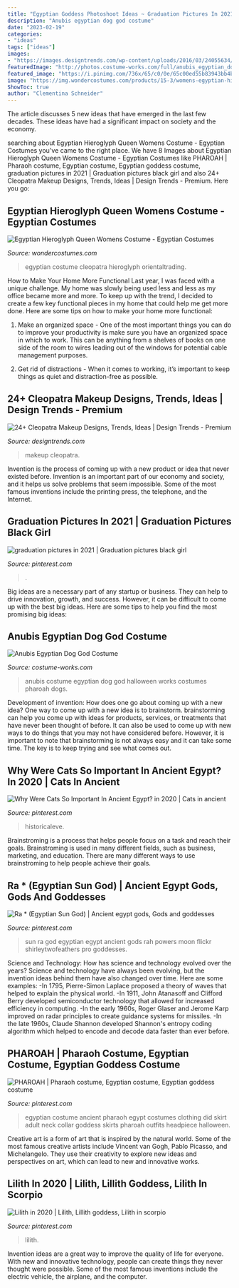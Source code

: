 ```yaml
---
title: "Egyptian Goddess Photoshoot Ideas ~ Graduation Pictures In 2021"
description: "Anubis egyptian dog god costume"
date: "2023-02-19"
categories:
- "ideas"
tags: ["ideas"]
images:
- "https://images.designtrends.com/wp-content/uploads/2016/03/24055634/Cleopatra-Makeup-For-Kids.jpg"
featuredImage: "http://photos.costume-works.com/full/anubis_egyptian_dog_god.jpg"
featured_image: "https://i.pinimg.com/736x/65/c0/0e/65c00ed55b83943bb4b153c6007af8b9--pharaoh-costume-egyptian-costume.jpg"
image: "https://img.wondercostumes.com/products/15-3/womens-egyptian-hieroglyph-queen-costume.jpg"
ShowToc: true
author: "Clementina Schneider"
---
```



The article discusses 5 new ideas that have emerged in the last few decades. These ideas have had a significant impact on society and the economy.

	

		
searching about Egyptian Hieroglyph Queen Womens Costume - Egyptian Costumes you've came to the right place. We have 8 Images about Egyptian Hieroglyph Queen Womens Costume - Egyptian Costumes like PHAROAH | Pharaoh costume, Egyptian costume, Egyptian goddess costume, graduation pictures in 2021 | Graduation pictures black girl and also 24+ Cleopatra Makeup Designs, Trends, Ideas | Design Trends - Premium. Here you go:
		
    
## Egyptian Hieroglyph Queen Womens Costume - Egyptian Costumes

<img loading=lazy src="https://img.wondercostumes.com/products/15-3/womens-egyptian-hieroglyph-queen-costume.jpg" onerror="this.onerror=null;this.src='https://tse4.mm.bing.net/th?id=OIP.qWRVQc8qbrj8iYYuDc9nlQHaIp&amp;pid=15.1';" alt="Egyptian Hieroglyph Queen Womens Costume - Egyptian Costumes">

_Source: wondercostumes.com_

>egyptian costume cleopatra hieroglyph orientaltrading. 

	

How to Make Your Home More Functional
Last year, I was faced with a unique challenge. My home was slowly being used less and less as my office became more and more. To keep up with the trend, I decided to create a few key functional pieces in my home that could help me get more done. Here are some tips on how to make your home more functional: 
1. Make an organized space - One of the most important things you can do to improve your productivity is make sure you have an organized space in which to work. This can be anything from a shelves of books on one side of the room to wires leading out of the windows for potential cable management purposes. 

2. Get rid of distractions - When it comes to working, it’s important to keep things as quiet and distraction-free as possible.

    
## 24+ Cleopatra Makeup Designs, Trends, Ideas | Design Trends - Premium

<img loading=lazy src="https://images.designtrends.com/wp-content/uploads/2016/03/24055634/Cleopatra-Makeup-For-Kids.jpg" onerror="this.onerror=null;this.src='https://tse4.mm.bing.net/th?id=OIP.swHDin56kNhDuf94KXemqgHaHa&amp;pid=15.1';" alt="24+ Cleopatra Makeup Designs, Trends, Ideas | Design Trends - Premium">

_Source: designtrends.com_

>makeup cleopatra. 

	

Invention is the process of coming up with a new product or idea that never existed before. Invention is an important part of our economy and society, and it helps us solve problems that seem impossible. Some of the most famous inventions include the printing press, the telephone, and the Internet.

    
## Graduation Pictures In 2021 | Graduation Pictures Black Girl

<img loading=lazy src="https://i.pinimg.com/736x/95/a4/50/95a4504e9f6e6a58569ebb4af55542c1.jpg" onerror="this.onerror=null;this.src='https://tse3.mm.bing.net/th?id=OIP.mhrNXfqGa2bx_pDn9cBALgHaLH&amp;pid=15.1';" alt="graduation pictures in 2021 | Graduation pictures black girl">

_Source: pinterest.com_

>. 

	

Big ideas are a necessary part of any startup or business. They can help to drive innovation, growth, and success. However, it can be difficult to come up with the best big ideas. Here are some tips to help you find the most promising big ideas: 

    
## Anubis Egyptian Dog God Costume

<img loading=lazy src="http://photos.costume-works.com/full/anubis_egyptian_dog_god.jpg" onerror="this.onerror=null;this.src='https://tse2.mm.bing.net/th?id=OIP.FT68J9H06ToT5aDSNmkcIwHaF4&amp;pid=15.1';" alt="Anubis Egyptian Dog God Costume">

_Source: costume-works.com_

>anubis costume egyptian dog god halloween works costumes pharoah dogs. 

	

Development of invention: How does one go about coming up with a new idea?
One way to come up with a new idea is to brainstorm. brainstorming can help you come up with ideas for products, services, or treatments that have never been thought of before. It can also be used to come up with new ways to do things that you may not have considered before. However, it is important to note that brainstorming is not always easy and it can take some time. The key is to keep trying and see what comes out.

    
## Why Were Cats So Important In Ancient Egypt? In 2020 | Cats In Ancient

<img loading=lazy src="https://i.pinimg.com/736x/00/1d/5f/001d5f43326ed080acb87d86b423c271.jpg" onerror="this.onerror=null;this.src='https://tse2.mm.bing.net/th?id=OIP.LNHi4KiOkqLQuykBg4_V2gHaLH&amp;pid=15.1';" alt="Why Were Cats So Important In Ancient Egypt? in 2020 | Cats in ancient">

_Source: pinterest.com_

>historicaleve. 

	

Brainstroming is a process that helps people focus on a task and reach their goals. Brainstroming is used in many different fields, such as business, marketing, and education. There are many different ways to use brainstroming to help people achieve their goals.

    
## Ra * (Egyptian Sun God) | Ancient Egypt Gods, Gods And Goddesses

<img loading=lazy src="https://i.pinimg.com/736x/73/42/e8/7342e8ba20ae31882518cb1a9da70696--sun-moon-egypt.jpg" onerror="this.onerror=null;this.src='https://tse3.mm.bing.net/th?id=OIP.ieOjYUU8KYMs-L1gst4oogHaHa&amp;pid=15.1';" alt="Ra * (Egyptian Sun God) | Ancient egypt gods, Gods and goddesses">

_Source: pinterest.com_

>sun ra god egyptian egypt ancient gods rah powers moon flickr shirleytwofeathers pro goddesses. 

	

Science and Technology: How has science and technology evolved over the years?
Science and technology have always been evolving, but the invention ideas behind them have also changed over time. Here are some examples: 
-In 1795, Pierre-Simon Laplace proposed a theory of waves that helped to explain the physical world. 
-In 1911, John Atanasoff and Clifford Berry developed semiconductor technology that allowed for increased efficiency in computing. 
-In the early 1960s, Roger Glaser and Jerome Karp improved on radar principles to create guidance systems for missiles.
-In the late 1960s, Claude Shannon developed Shannon's entropy coding algorithm which helped to encode and decode data faster than ever before.

    
## PHAROAH | Pharaoh Costume, Egyptian Costume, Egyptian Goddess Costume

<img loading=lazy src="https://i.pinimg.com/736x/65/c0/0e/65c00ed55b83943bb4b153c6007af8b9--pharaoh-costume-egyptian-costume.jpg" onerror="this.onerror=null;this.src='https://tse3.mm.bing.net/th?id=OIP.fTVCVtNmAmvSDAdmMOQAEgHaRx&amp;pid=15.1';" alt="PHAROAH | Pharaoh costume, Egyptian costume, Egyptian goddess costume">

_Source: pinterest.com_

>egyptian costume ancient pharaoh egypt costumes clothing did skirt adult neck collar goddess skirts pharoah outfits headpiece halloween. 

	

Creative art is a form of art that is inspired by the natural world. Some of the most famous creative artists include Vincent van Gogh, Pablo Picasso, and Michelangelo. They use their creativity to explore new ideas and perspectives on art, which can lead to new and innovative works.

    
## Lilith In 2020 | Lilith, Lillith Goddess, Lilith In Scorpio

<img loading=lazy src="https://i.pinimg.com/736x/30/5e/72/305e720e902e4e8eea5e15f3dda02360.jpg" onerror="this.onerror=null;this.src='https://tse1.mm.bing.net/th?id=OIP.KGgb4hWJvqvKoQVYUqFY-gHaHY&amp;pid=15.1';" alt="Lilith in 2020 | Lilith, Lillith goddess, Lilith in scorpio">

_Source: pinterest.com_

>lilith. 

	

Invention ideas are a great way to improve the quality of life for everyone. With new and innovative technology, people can create things they never thought were possible. Some of the most famous inventions include the electric vehicle, the airplane, and the computer.

